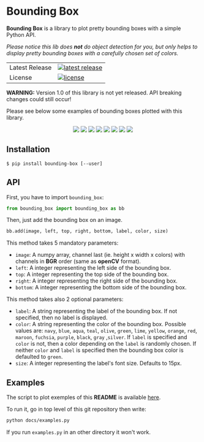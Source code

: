 # Bounding Box
**Bounding Box** is a library to plot pretty bounding boxes with a simple Python API.

*Please notice this lib does **not** do object detection for you, but only helps to display pretty bounding boxes with a carefully chosen set of colors.*

<table>
<tr>
  <td>Latest Release</td>
  <td>
    <a href="https://pypi.org/project/bounding-box/">
    <img src="https://img.shields.io/pypi/v/bounding-box.svg" alt="latest release" />
    </a>
  </td>
</tr>
<tr>
  <td>License</td>
  <td>
    <a href="https://github.com/nalepae/bounding-box/blob/master/LICENSE">
    <img src="https://img.shields.io/pypi/l/bounding-box.svg" alt="license" />
    </a>
  </td>
</tr>
</table>

**WARNING:** Version 1.0 of this library is not yet released. API breaking changes could still occur! 

Please see below some examples of bounding boxes plotted with this library.

<p align="center">
  <img src="https://github.com/nalepae/bounding-box/blob/master/docs/images/winton_bb.png">
  <img src="https://github.com/nalepae/bounding-box/blob/master/docs/images/nao-romeo-pepper_bb.png">
  <img src="https://github.com/nalepae/bounding-box/blob/master/docs/images/khatia_bb.png">
  <img src="https://github.com/nalepae/bounding-box/blob/master/docs/images/selfie_bb.png">
  <img src="https://github.com/nalepae/bounding-box/blob/master/docs/images/paragliders_bb.png">
  <img src="https://github.com/nalepae/bounding-box/blob/master/docs/images/ski-paraglider_bb.png">
  <img src="https://github.com/nalepae/bounding-box/blob/master/docs/images/pobb_bb.png">
  <img src="https://github.com/nalepae/bounding-box/blob/master/docs/images/clarifloue_bb.png">
</p>

## Installation
`$ pip install bounding-box [--user]`

## API
First, you have to import `bounding_box`:
```python
from bounding_box import bounding_box as bb
```

Then, just add the bounding box on an image.
 ```python
bb.add(image, left, top, right, bottom, label, color, size)
```

This method takes 5 mandatory parameters:
- `image`: A numpy array, channel last (ie. height x width x colors) with
channels in **BGR** order (same as **openCV** format).
- `left`: A integer representing the left side of the bounding box.
- `top`: A integer representing the top side of the bounding box.
- `right`: A integer representing the right side of the bounding box.
- `bottom`: A integer representing the bottom side of the bounding box.

This method takes also 2 optional parameters:
- `label`: A string representing the label of the bounding box.
If not specified, then no label is displayed.
- `color`: A string representing the color of the bounding box.
Possible values are: `navy`, `blue`, `aqua`, `teal`, `olive`, `green`,
`lime`, `yellow`, `orange`, `red`, `maroon`, `fuchsia`, `purple`,
`black`, `gray` ,`silver`.
If `label` is specified and `color` is not, then a color depending
on the `label` is randomly chosen.
If neither `color` and `label` is specified then the bounding box
color is defaulted to `green`.
- `size`: A integer representing the label's font size. Defaults to 15px.

## Examples
The script to plot exemples of this **README** is available
[here](https://github.com/nalepae/bounding-box/blob/master/docs/examples.py).

To run it, go in top level of this git repository then write:
 ```bash
python docs/examples.py
```

If you run `examples.py` in an other directory it won't work.
